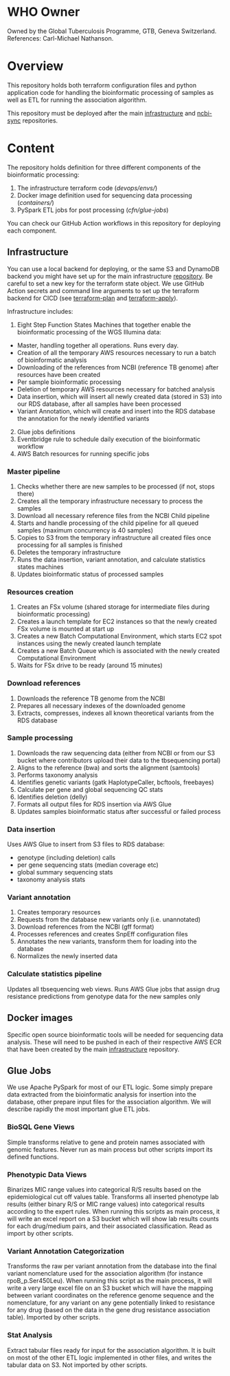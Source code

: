 # WHO Owner
Owned by the Global Tuberculosis Programme, GTB, Geneva Switzerland. References: Carl-Michael Nathanson.

# Overview
This repository holds both terraform configuration files and python application code for handling the bioinformatic processing of samples as well as ETL for running the association algorithm.  

This repository must be deployed after the main [infrastructure](https://github.com/finddx/tbsequencing-infrastructure) and [ncbi-sync](https://github.com/WorldHealthOrganization/tbsequencing-ncbi-sync) repositories.

# Content 

The repository holds definition for three different components of the bioinformatic processing:

1. The infrastructure terraform code (_devops/envs/_)
2. Docker image definition used for sequencing data processing (_containers/_)
3. PySpark ETL jobs for post processing (_cfn/glue-jobs_)

You can check our GitHub Action workflows in this repository for deploying each component.

## Infrastructure
You can use a local backend for deploying, or the same S3 and DynamoDB backend you might have set up for the main infrastructure [repository](https://github.com/finddx/tbsequencing-infrastructure). Be careful to set a new key for the terraform state object. We use GitHub Action secrets and command line arguments to set up the terraform backend for CICD (see [terraform-plan](https://github.com/WorldHealthOrganization/tbsequencing-bioinfoanalysis/blob/main/.github/workflows/terraform-plan.yml) and [terraform-apply](https://github.com/WorldHealthOrganization/tbsequencing-bioinfoanalysis/blob/main/.github/workflows/terraform-apply.yml)).

Infrastructure includes:

1. Eight Step Function States Machines that together enable the bioinformatic processing of the WGS Illumina data:

  * Master, handling together all operations. Runs every day.
  * Creation of all the temporary AWS resources necessary to run a batch of bioinformatic analysis
  * Downloading of the references from NCBI (reference TB genome) after resources have been created
  * Per sample bioinformatic processing
  * Deletion of temporary AWS resources necessary for batched analysis
  * Data insertion, which will insert all newly created data (stored in S3) into our RDS database, after all samples have been processed
  * Variant Annotation, which will create and insert into the RDS database the annotation for the newly identified variants

2. Glue jobs definitions
3. Eventbridge rule to schedule daily execution of the bioinformatic workflow
4. AWS Batch resources for running specific jobs

   
### Master pipeline
1. Checks whether there are new samples to be processed (if not, stops there)
2. Creates all the temporary infrastructure necessary to process the samples
3. Download all necessary reference files from the NCBI Child pipeline
4. Starts and handle processing of the child pipeline for all queued samples (maximum concurrency is 40 samples)
5. Copies to S3 from the temporary infrastructure all created files once processing for all samples is finished
6. Deletes the temporary infrastructure
7. Runs the data insertion, variant annotation, and calculate statistics states machines
8. Updates bioinformatic status of processed samples


### Resources creation

1. Creates an FSx volume (shared storage for intermediate files during bioinformatic processing)
2. Creates a launch template for EC2 instances so that the newly created FSx volume is mounted at start up
3. Creates a new Batch Computational Environment, which starts EC2 spot instances using the newly created launch template
4. Creates a new Batch Queue which is associated with the newly created Computational Environment 
5. Waits for FSx drive to be ready (around 15 minutes)

### Download references

1. Downloads the reference TB genome from the NCBI
2. Prepares all necessary indexes of the downloaded genome
3. Extracts, compresses, indexes all known theoretical variants from the RDS database

### Sample processing

1. Downloads the raw sequencing data (either from NCBI or from our S3 bucket where contributors upload their data to the tbsequencing portal)
2. Aligns to the reference (bwa) and sorts the alignment (samtools)
3. Performs taxonomy analysis
4. Identifies genetic variants (gatk HaplotypeCaller, bcftools, freebayes)
5. Calculate per gene and global sequencing QC stats
6. Identifies deletion (delly)
7. Formats all output files for RDS insertion via AWS Glue
8. Updates samples bioinformatic status after successful or failed process

### Data insertion

Uses AWS Glue to insert from S3 files to RDS database:

* genotype (including deletion) calls
* per gene sequencing stats (median coverage etc)
* global summary sequencing stats
* taxonomy analysis stats


### Variant annotation

1. Creates temporary resources
2. Requests from the database new variants only (i.e. unannotated)
3. Download references from the NCBI (gff format)
4. Processes references and creates SnpEff configuration files
5. Annotates the new variants, transform them for loading into the database
6. Normalizes the newly inserted data

### Calculate statistics pipeline

Updates all tbsequencing web views. Runs AWS Glue jobs that assign drug resistance predictions from genotype data for the new samples only


## Docker images
Specific open source bioinformatic tools will be needed for sequencing data analysis. These will need to be pushed in each of their respective AWS ECR that have been created by the main [infrastructure](https://github.com/finddx/tbsequencing-infrastructure) repository.

## Glue Jobs
We use Apache PySpark for most of our ETL logic. Some simply prepare data extracted from the bioinformatic analysis for insertion into the database, other prepare input files for the association algorithm. We will describe rapidly the most important glue ETL jobs.

### BioSQL Gene Views
Simple transforms relative to gene and protein names associated with genomic features. Never run as main process but other scripts import its defined functions.

### Phenotypic Data Views
Binarizes MIC range values into categorical R/S results based on the epidemiological cut off values table. Transforms all inserted phenotype lab results (either binary R/S or MIC range values) into categorical results according to the expert rules. When running this scripts as main process, it will write an excel report on a S3 bucket which will show lab results counts for each drug/medium pairs, and their associated classification. Read as import by other scripts.

### Variant Annotation Categorization
Transforms the raw per variant annotation from the database into the final variant nomenclature used for the association algorithm (for instance rpoB_p.Ser450Leu). When running this script as the main process, it will write a very large excel file on an S3 bucket which will have the mapping between variant coordinates on the reference genome sequence and the nomenclature, for any variant on any gene potentially linked to resistance for any drug (based on the data in the gene drug resistance association table). Imported by other scripts.

### Stat Analysis 
Extract tabular files ready for input for the association algorithm. It is built on most of the other ETL logic implemented in other files, and writes the tabular data on S3. Not imported by other scripts.


